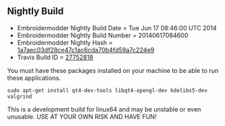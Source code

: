 
Nightly Build
------------------------------

* Embroidermodder Nightly Build Date = Tue Jun 17 08:46:00 UTC 2014
* Embroidermodder Nightly Build Number = 20140617084600
* Embroidermodder Nightly Hash = [1a7aec03df28ce47c1ac6cda70b4fd59a7c224e9](https://github.com/Embroidermodder/Embroidermodder/commit/1a7aec03df28ce47c1ac6cda70b4fd59a7c224e9)
* Travis Build ID = [27752818](https://travis-ci.org/Embroidermodder/Embroidermodder/builds/27752818)

You must have these packages installed on your machine to be able to run these applications.
```
sudo apt-get install qt4-dev-tools libqt4-opengl-dev kdelibs5-dev valgrind
```

This is a development build for linux64 and may be unstable or even unusable.
USE AT YOUR OWN RISK AND HAVE FUN!

